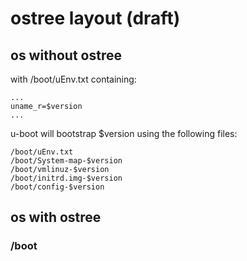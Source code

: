 # ostree layout (draft)

## os without ostree 

with /boot/uEnv.txt containing:
```
...
uname_r=$version
...
```

u-boot will bootstrap $version using the following files:
```
/boot/uEnv.txt
/boot/System-map-$version
/boot/vmlinuz-$version
/boot/initrd.img-$version
/boot/config-$version
```


## os with ostree

### /boot

